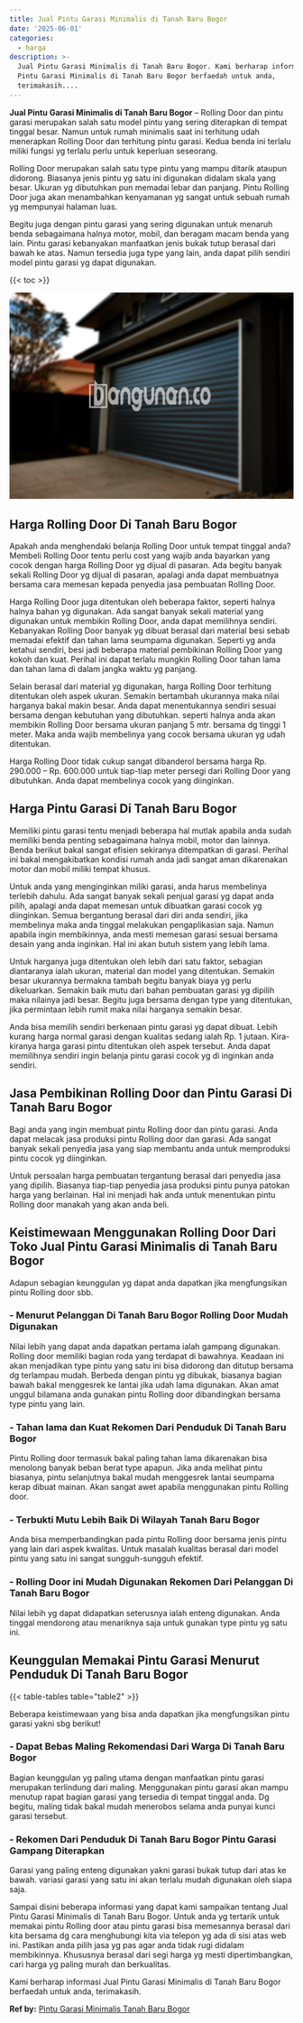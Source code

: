```yaml
---
title: Jual Pintu Garasi Minimalis di Tanah Baru Bogor
date: '2025-06-01'
categories:
  - harga
description: >-
  Jual Pintu Garasi Minimalis di Tanah Baru Bogor. Kami berharap informasi Jual
  Pintu Garasi Minimalis di Tanah Baru Bogor berfaedah untuk anda,
  terimakasih....
---
```


**Jual Pintu Garasi Minimalis di Tanah Baru Bogor** – Rolling Door dan pintu garasi merupakan salah satu model pintu yang sering diterapkan di tempat tinggal besar. Namun untuk rumah minimalis saat ini terhitung udah menerapkan Rolling Door dan terhitung pintu garasi. Kedua benda ini terlalu miliki fungsi yg terlalu perlu untuk keperluan seseorang.

Rolling Door merupakan salah satu type pintu yang mampu ditarik ataupun didorong. Biasanya jenis pintu yg satu ini digunakan didalam skala yang besar. Ukuran yg dibutuhkan pun memadai lebar dan panjang. Pintu Rolling Door juga akan menambahkan kenyamanan yg sangat untuk sebuah rumah yg mempunyai halaman luas.

Begitu juga dengan pintu garasi yang sering digunakan untuk menaruh benda sebagaimana halnya motor, mobil, dan beragam macam benda yang lain. Pintu garasi kebanyakan manfaatkan jenis bukak tutup berasal dari bawah ke atas. Namun tersedia juga type yang lain, anda dapat pilih sendiri model pintu garasi yg dapat digunakan.

{{< toc >}}

![Jual Pintu Garasi Minimalis di Tanah Baru Bogor](/images/pintu-garasi-45.png)

## Harga Rolling Door Di Tanah Baru Bogor

Apakah anda menghendaki belanja Rolling Door untuk tempat tinggal anda? Membeli Rolling Door tentu perlu cost yang wajib anda bayarkan yang cocok dengan harga Rolling Door yg dijual di pasaran. Ada begitu banyak sekali Rolling Door yg dijual di pasaran, apalagi anda dapat membuatnya bersama cara memesan kepada penyedia jasa pembuatan Rolling Door.

Harga Rolling Door juga ditentukan oleh beberapa faktor, seperti halnya halnya bahan yg digunakan. Ada sangat banyak sekali material yang digunakan untuk membikin Rolling Door, anda dapat memilihnya sendiri. Kebanyakan Rolling Door banyak yg dibuat berasal dari material besi sebab memadai efektif dan tahan lama seumpama digunakan. Seperti yg anda ketahui sendiri, besi jadi beberapa material pembikinan Rolling Door yang kokoh dan kuat. Perihal ini dapat terlalu mungkin Rolling Door tahan lama dan tahan lama di dalam jangka waktu yg panjang.

Selain berasal dari material yg digunakan, harga Rolling Door terhitung ditentukan oleh aspek ukuran. Semakin bertambah ukurannya maka nilai harganya bakal makin besar. Anda dapat menentukannya sendiri sesuai bersama dengan kebutuhan yang dibutuhkan. seperti halnya anda akan membikin Rolling Door bersama ukuran panjang 5 mtr. bersama dg tinggi 1 meter. Maka anda wajib membelinya yang cocok bersama ukuran yg udah ditentukan.

Harga Rolling Door tidak cukup sangat dibanderol bersama harga Rp. 290.000 – Rp. 600.000 untuk tiap-tiap meter persegi dari Rolling Door yang dibutuhkan. Anda dapat membelinya cocok yang diinginkan.

## Harga Pintu Garasi Di Tanah Baru Bogor

Memiliki pintu garasi tentu menjadi beberapa hal mutlak apabila anda sudah memiliki benda penting sebagaimana halnya mobil, motor dan lainnya. Benda berikut bakal sangat efisien sekiranya ditempatkan di garasi. Perihal ini bakal mengakibatkan kondisi rumah anda jadi sangat aman dikarenakan motor dan mobil miliki tempat khusus.

Untuk anda yang menginginkan miliki garasi, anda harus membelinya terlebih dahulu. Ada sangat banyak sekali penjual garasi yg dapat anda pilih, apalagi anda dapat memesan untuk dibuatkan garasi cocok yg diinginkan. Semua bergantung berasal dari diri anda sendiri, jika membelinya maka anda tinggal melakukan pengaplikasian saja. Namun apabila ingin membikinnya, anda mesti memesan garasi sesuai bersama desain yang anda inginkan. Hal ini akan butuh sistem yang lebih lama.

Untuk harganya juga ditentukan oleh lebih dari satu faktor, sebagian diantaranya ialah ukuran, material dan model yang ditentukan. Semakin besar ukurannya bermakna tambah begitu banyak biaya yg perlu dikeluarkan. Semakin baik mutu dari bahan pembuatan garasi yg dipilih maka nilainya jadi besar. Begitu juga bersama dengan type yang ditentukan, jika permintaan lebih rumit maka nilai harganya semakin besar.

Anda bisa memilih sendiri berkenaan pintu garasi yg dapat dibuat. Lebih kurang harga normal garasi dengan kualitas sedang ialah Rp. 1 jutaan. Kira-kiranya harga garasi pintu ditentukan oleh aspek tersebut. Anda dapat memilihnya sendiri ingin belanja pintu garasi cocok yg di inginkan anda sendiri.

## Jasa Pembikinan Rolling Door dan Pintu Garasi Di Tanah Baru Bogor

Bagi anda yang ingin membuat pintu Rolling door dan pintu garasi. Anda dapat melacak jasa produksi pintu Rolling door dan garasi. Ada sangat banyak sekali penyedia jasa yang siap membantu anda untuk memproduksi pintu cocok yg diinginkan.

Untuk persoalan harga pembuatan tergantung berasal dari penyedia jasa yang dipilih. Biasanya tiap-tiap penyedia jasa produksi pintu punya patokan harga yang berlainan. Hal ini menjadi hak anda untuk menentukan pintu Rolling door manakah yang akan anda beli.

## Keistimewaan Menggunakan Rolling Door Dari Toko Jual Pintu Garasi Minimalis di Tanah Baru Bogor

Adapun sebagian keunggulan yg dapat anda dapatkan jika mengfungsikan pintu Rolling door sbb.

### \- Menurut Pelanggan Di Tanah Baru Bogor Rolling Door Mudah Digunakan

Nilai lebih yang dapat anda dapatkan pertama ialah gampang digunakan. Rolling door memiliki bagian roda yang terdapat di bawahnya. Keadaan ini akan menjadikan type pintu yang satu ini bisa didorong dan ditutup bersama dg terlampau mudah. Berbeda dengan pintu yg dibukak, biasanya bagian bawah bakal menggesrek ke lantai jika udah lama digunakan. Akan amat unggul bilamana anda gunakan pintu Rolling door dibandingkan bersama type pintu yang lain.

### \- Tahan lama dan Kuat Rekomen Dari Penduduk Di Tanah Baru Bogor

Pintu Rolling door termasuk bakal paling tahan lama dikarenakan bisa menolong banyak beban berat type apapun. Jika anda melihat pintu biasanya, pintu selanjutnya bakal mudah menggesrek lantai seumpama kerap dibuat mainan. Akan sangat awet apabila menggunakan pintu Rolling door.

### \- Terbukti Mutu Lebih Baik Di Wilayah Tanah Baru Bogor

Anda bisa memperbandingkan pada pintu Rolling door bersama jenis pintu yang lain dari aspek kwalitas. Untuk masalah kualitas berasal dari model pintu yang satu ini sangat sungguh-sungguh efektif.

### \- Rolling Door ini Mudah Digunakan Rekomen Dari Pelanggan Di Tanah Baru Bogor

Nilai lebih yg dapat didapatkan seterusnya ialah enteng digunakan. Anda tinggal mendorong atau menariknya saja untuk gunakan type pintu yg satu ini.

## Keunggulan Memakai Pintu Garasi Menurut Penduduk Di Tanah Baru Bogor

{{< table-tables table="table2" >}}

Beberapa keistimewaan yang bisa anda dapatkan jika mengfungsikan pintu garasi yakni sbg berikut!

### \- Dapat Bebas Maling Rekomendasi Dari Warga Di Tanah Baru Bogor

Bagian keunggulan yg paling utama dengan manfaatkan pintu garasi merupakan terlindung dari maling. Menggunakan pintu garasi akan mampu menutup rapat bagian garasi yang tersedia di tempat tinggal anda. Dg begitu, maling tidak bakal mudah menerobos selama anda punyai kunci garasi tersebut.

### \- Rekomen Dari Penduduk Di Tanah Baru Bogor Pintu Garasi Gampang Diterapkan

Garasi yang paling enteng digunakan yakni garasi bukak tutup dari atas ke bawah. variasi garasi yang satu ini akan terlalu mudah digunakan oleh siapa saja.

Sampai disini beberapa informasi yang dapat kami sampaikan tentang Jual Pintu Garasi Minimalis di Tanah Baru Bogor. Untuk anda yg tertarik untuk memakai pintu Rolling door atau pintu garasi bisa memesannya berasal dari kita bersama dg cara menghubungi kita via telepon yg ada di sisi atas web ini. Pastikan anda pilih jasa yg pas agar anda tidak rugi didalam membikinnya. Khususnya berasal dari segi harga yg mesti dipertimbangkan, cari harga yg paling murah dan berkualitas.

Kami berharap informasi Jual Pintu Garasi Minimalis di Tanah Baru Bogor berfaedah untuk anda, terimakasih.

**Ref by:** [Pintu Garasi Minimalis Tanah Baru Bogor](https://id.wikipedia.org/wiki/Pintu)
